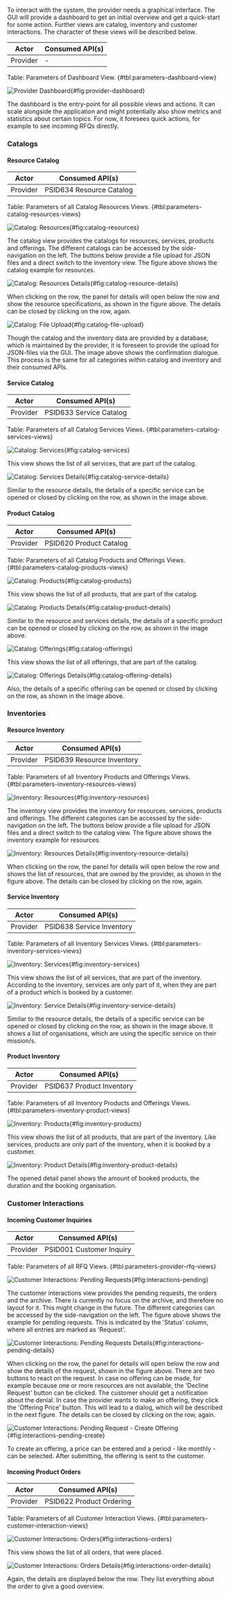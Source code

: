 To interact with the system, the provider needs a graphical interface.
The GUI will provide a dashboard to get an initial overview and get a quick-start for some action.
Further views are catalog, inventory and customer interactions.
The character of these views will be described below.

| Actor | Consumed API(s) |
|-------|-------------|
| Provider | - |

Table: Parameters of Dashboard View. {#tbl:parameters-dashboard-view}

![Provider Dashboard](img/Provider/Dashboard.png){#fig:provider-dashboard}

The dashboard is the entry-point for all possible views and actions.
It can scale alongside the application and might potentially also show metrics and statistics about certain topics.
For now, it foresees quick actions, for example to see incoming RFQs directly.

### Catalogs

#### Resource Catalog

| Actor | Consumed API(s) |
|-------|-------------|
| Provider | PSID634 Resource Catalog |

Table: Parameters of all Catalog Resources Views. {#tbl:parameters-catalog-resources-views}

![Catalog: Resources](img/Provider/Catalog/Catalog_Resources.png){#fig:catalog-resources}

The catalog view provides the catalogs for resources, services, products and offerings.
The different catalogs can be accessed by the side-navigation on the left.
The buttons below provide a file upload for JSON files and a direct switch to the inventory view.
The figure above shows the catalog example for resources.

![Catalog: Resources Details](img/Provider/Catalog/Catalog_Resources_Details.png){#fig:catalog-resource-details}

When clicking on the row, the panel for details will open below the row and show the resource specifications, as shown in the figure above.
The details can be closed by clicking on the row, again.

![Catalog: File Upload](img/Provider/Catalog/Catalog_Resources_Upload.png){#fig:catalog-file-upload}

Though the catalog and the inventory data are provided by a database, which is maintained by the provider, it is foreseen to provide the upload
for JSON-files via the GUI.
The image above shows the confirmation dialogue.
This process is the same for all categories within catalog and inventory and their consumed APIs.

#### Service Catalog

| Actor | Consumed API(s) |
|-------|-------------|
| Provider | PSID633 Service Catalog |

Table: Parameters of all Catalog Services Views. {#tbl:parameters-catalog-services-views}

![Catalog: Services](img/Provider/Catalog/Catalog_Services.png){#fig:catalog-services}

This view shows the list of all services, that are part of the catalog.

![Catalog: Services Details](img/Provider/Catalog/Catalog_Services_Details.png){#fig:catalog-service-details}

Similar to the resource details, the details of a specific service can be opened or closed by clicking on the row, as shown in the image above.

#### Product Catalog

| Actor | Consumed API(s) |
|-------|-------------|
| Provider | PSID620 Product Catalog |

Table: Parameters of all Catalog Products and Offerings Views. {#tbl:parameters-catalog-products-views}

![Catalog: Products](img/Provider/Catalog/Catalog_Products.png){#fig:catalog-products}

This view shows the list of all products, that are part of the catalog.

![Catalog: Products Details](img/Provider/Catalog/Catalog_Products_Details.png){#fig:catalog-product-details}

Similar to the resource and services details, the details of a specific product can be opened or closed by clicking on the row, as shown in the image above.

![Catalog: Offerings](img/Provider/Catalog/Catalog_Offer.png){#fig:catalog-offerings}

This view shows the list of all offerings, that are part of the catalog.

![Catalog: Offerings Details](img/Provider/Catalog/Catalog_Offer_Details.png){#fig:catalog-offering-details}

Also, the details of a specific offering can be opened or closed by clicking on the row, as shown in the image above.

### Inventories

#### Resource Inventory

| Actor | Consumed API(s) |
|-------|-------------|
| Provider | PSID639 Resource Inventory |

Table: Parameters of all Inventory Products and Offerings Views. {#tbl:parameters-inventory-resources-views}

![Inventory: Resources](img/Provider/Inventory/Inventory_Resources.png){#fig:inventory-resources}

The inventory view provides the inventory for resources, services, products and offerings.
The different categories can be accessed by the side-navigation on the left.
The buttons below provide a file upload for JSON files and a direct switch to the catalog view.
The figure above shows the inventory example for resources.

![Inventory: Resources Details](img/Provider/Inventory/Inventory_Resources_Details.png){#fig:inventory-resource-details}

When clicking on the row, the panel for details will open below the row and shows the list of resources, that are owned by the provider, as shown in the figure above.
The details can be closed by clicking on the row, again.

#### Service Inventory

| Actor | Consumed API(s) |
|-------|-------------|
| Provider | PSID638 Service Inventory |

Table: Parameters of all Inventory Services Views. {#tbl:parameters-inventory-services-views}

![Inventory: Services](img/Provider/Inventory/Inventory_Services.png){#fig:inventory-services}

This view shows the list of all services, that are part of the inventory.
According to the inventory, services are only part of it, when they are part of a product which is booked by a customer.

![Inventory: Service Details](img/Provider/Inventory/Inventory_Services_Details.png){#fig:inventory-service-details}

Similar to the resource details, the details of a specific service can be opened or closed by clicking on the row, as shown in the image above.
It shows a list of organisations, which are using the specific service on their mission/s.

#### Product Inventory

| Actor | Consumed API(s) |
|-------|-------------|
| Provider | PSID637 Product Inventory |

Table: Parameters of all Inventory Products and Offerings Views. {#tbl:parameters-inventory-product-views}

![Inventory: Products](img/Provider/Inventory/Inventory_Products.png){#fig:inventory-products}

This view shows the list of all products, that are part of the inventory.
Like services, products are only part of the inventory, when it is booked by a customer.

![Inventory: Product Details](img/Provider/Inventory/Inventory_Products_Details.png){#fig:inventory-product-details}

The opened detail panel shows the amount of booked products, the duration and the booking organisation.

### Customer Interactions

#### Incoming Customer Inquiries

| Actor | Consumed API(s) |
|-------|-------------|
| Provider | PSID001 Customer Inquiry |

Table: Parameters of all RFQ Views. {#tbl:parameters-provider-rfq-views}

![Customer Interactions: Pending Requests](img/Provider/CustomerInteractions/CustomerInteractions_RFQ.png){#fig:interactions-pending}

The customer interactions view provides the pending requests, the orders and the archive.
There is currently no focus on the archive, and therefore no layout for it.
This might change in the future.
The different categories can be accessed by the side-navigation on the left.
The figure above shows the example for pending requests.
This is indicated by the 'Status' column, where all entries are marked as 'Request'.

![Customer Interactions: Pending Requests Details](img/Provider/CustomerInteractions/CustomerInteractions_RFQ_Details.png){#fig:interactions-pending-details}

When clicking on the row, the panel for details will open below the row and show the details of the request, shown in the figure above.
There are two buttons to react on the request.
In case no offering can be made, for example because one or more resources are not available, the 'Decline Request' button can be clicked.
The customer should get a notification about the denial.
In case the provider wants to make an offering, they click the 'Offering Price' button. This will lead to a dialog, which will be described in the next figure.
The details can be closed by clicking on the row, again.

![Customer Interactions: Pending Request - Create Offering](img/Provider/CustomerInteractions/CustomerInteractions_RFQ_Details_Create-Offer.png){#fig:interactions-pending-create}

To create an offering, a price can be entered and a period - like monthly - can be selected.
After submitting, the offering is sent to the customer.

#### Incoming Product Orders

| Actor | Consumed API(s) |
|-------|-------------|
| Provider | PSID622 Product Ordering |

Table: Parameters of all Customer Interaction Views. {#tbl:parameters-customer-interaction-views}

![Customer Interactions: Orders](img/Provider/CustomerInteractions/CustomerInteractions_Orders.png){#fig:interactions-orders}

This view shows the list of all orders, that were placed.

![Customer Interactions: Orders Details](img/Provider/CustomerInteractions/CustomerInteractions_Orders_Details.png){#fig:interactions-order-details}

Again, the details are displayed below the row.
They list everything about the order to give a good overview.
